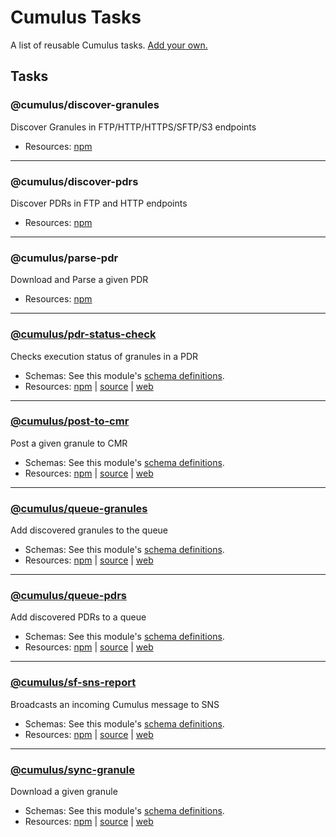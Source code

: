 # Cumulus Tasks

A list of reusable Cumulus tasks. [Add your own.](adding-a-task.md)

## Tasks

### @cumulus/discover-granules
Discover Granules in FTP/HTTP/HTTPS/SFTP/S3 endpoints

- Resources: [npm](https://npmjs.com/package/@cumulus/discover-granules)

---

### @cumulus/discover-pdrs
Discover PDRs in FTP and HTTP endpoints

- Resources: [npm](https://npmjs.com/package/@cumulus/discover-pdrs)

---

### @cumulus/parse-pdr
Download and Parse a given PDR

- Resources: [npm](https://npmjs.com/package/@cumulus/parse-pdr)

---

### [@cumulus/pdr-status-check](https://github.com/cumulus-nasa/cumulus/tree/master/tasks/pdr-status-check)
Checks execution status of granules in a PDR

- Schemas: See this module's [schema definitions](https://github.com/cumulus-nasa/cumulus/tree/master/tasks/pdr-status-check/schemas).
- Resources: [npm](https://npmjs.com/package/@cumulus/pdr-status-check) | [source](https://github.com/cumulus-nasa/cumulus) | [web](https://github.com/cumulus-nasa/cumulus/tree/master/tasks/pdr-status-check)

---

### [@cumulus/post-to-cmr](https://github.com/cumulus-nasa/cumulus/tree/master/tasks/post-to-cmr)
Post a given granule to CMR

- Schemas: See this module's [schema definitions](https://github.com/cumulus-nasa/cumulus/tree/master/tasks/post-to-cmr/schemas).
- Resources: [npm](https://npmjs.com/package/@cumulus/post-to-cmr) | [source](https://github.com/cumulus-nasa/cumulus) | [web](https://github.com/cumulus-nasa/cumulus/tree/master/tasks/post-to-cmr)

---

### [@cumulus/queue-granules](https://github.com/cumulus-nasa/cumulus/tree/master/tasks/queue-granules)
Add discovered granules to the queue

- Schemas: See this module's [schema definitions](https://github.com/cumulus-nasa/cumulus/tree/master/tasks/queue-granules/schemas).
- Resources: [npm](https://npmjs.com/package/@cumulus/queue-granules) | [source](https://github.com/cumulus-nasa/cumulus) | [web](https://github.com/cumulus-nasa/cumulus/tree/master/tasks/queue-granules)

---

### [@cumulus/queue-pdrs](https://github.com/cumulus-nasa/cumulus/tree/master/tasks/queue-pdrs)
Add discovered PDRs to a queue

- Schemas: See this module's [schema definitions](https://github.com/cumulus-nasa/cumulus/tree/master/tasks/queue-pdrs/schemas).
- Resources: [npm](https://npmjs.com/package/@cumulus/queue-pdrs) | [source](https://github.com/cumulus-nasa/cumulus) | [web](https://github.com/cumulus-nasa/cumulus/tree/master/tasks/queue-pdrs)

---

### [@cumulus/sf-sns-report](https://github.com/cumulus-nasa/cumulus/tree/master/tasks/sf-sns-report)
Broadcasts an incoming Cumulus message to SNS

- Schemas: See this module's [schema definitions](https://github.com/cumulus-nasa/cumulus/tree/master/tasks/sf-sns-report/schemas).
- Resources: [npm](https://npmjs.com/package/@cumulus/sf-sns-report) | [source](https://github.com/cumulus-nasa/cumulus) | [web](https://github.com/cumulus-nasa/cumulus/tree/master/tasks/sf-sns-report)

---

### [@cumulus/sync-granule](https://github.com/cumulus-nasa/cumulus/tree/master/tasks/sync-granule)
Download a given granule

- Schemas: See this module's [schema definitions](https://github.com/cumulus-nasa/cumulus/tree/master/tasks/sync-granule/schemas).
- Resources: [npm](https://npmjs.com/package/@cumulus/sync-granule) | [source](https://github.com/cumulus-nasa/cumulus) | [web](https://github.com/cumulus-nasa/cumulus/tree/master/tasks/sync-granule)
